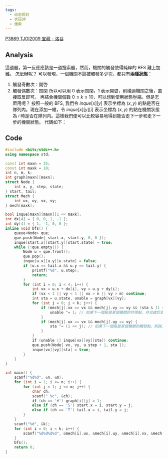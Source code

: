 ```yaml
---
tags:
  - 动态规划
  - 状压DP
  - 搜索
---
```

[P3869 TJOI2009 宝藏 - 洛谷](https://www.luogu.com.cn/problem/P3869)
## Analysis
這道題，第一反應應該是一道搜索題，然而，機關的觸發使得純粹的 BFS 難上加難。
怎麽辦呢？
可以發現，一個機關不論被觸發多少次，都只有**兩種狀態**：
1. 觸發奇數次：開啓
2. 觸發偶數次：關閉
所以可以用 $0$ 表示關閉，$1$ 表示開啓，則碰過機關之後，直接取反即可。
再結合機關個數 $0 \le k \le 10$，可以想到使用狀態壓縮。但是怎麽用呢？
按照一般的 BFS, 我們令 $inque[x][y]$ 表示坐標為 $(x, y)$ 的點是否在隊列内。現在添加一維，令 $inque[x][y][i]$ 表示坐標為 $(x, y)$ 的點在機關狀態為 $i$ 時是否在隊列内。這樣我們便可以比較容易地得到能否走下一步和走下一步的機關狀態。
代碼如下：
## Code
```cpp
#include <bits/stdc++.h>
using namespace std;

const int maxn = 35;
const int maxk = 10;
int n, m, k;
int graph[maxn][maxn];
struct Node {
    int x, y, step, state;
} start, tail;
struct Mech {
    int ux, uy, vx, vy;
} mech[maxk];

bool inque[maxn][maxn][1 << maxk];
int dx[4] = { 0, 0, 1, -1 };
int dy[4] = { 1, -1, 0, 0 };
inline void bfs() {
    queue<Node> que;
    que.push(Node{ start.x, start.y, 0, 0 });
    inque[start.x][start.y][start.state] = true;
    while (!que.empty()) {
        Node u = que.front();
        que.pop();
        inque[u.x][u.y][u.state] = false;
        if (u.x == tail.x && u.y == tail.y) {
            printf("%d", u.step);
            return;
        }
        for (int i = 0; i < 4; i++) {
            int vx = u.x + dx[i], vy = u.y + dy[i];
            if (vx < 1 || vy < 1 || vx > n || vy > m) continue;
            int sta = u.state, unable = graph[vx][vy];
            for (int j = 0; j < k; j++) {
                if (mech[j].vx == vx && mech[j].vy == vy && (sta & (1 << j))) {
                    unable ^= 1; // 如果下一個點是某個機關的作用點，并且處於激發狀態，則取反 unable（能否抵達下一個點）
                }
                if (mech[j].ux == vx && mech[j].uy == vy) {
                    sta ^= (1 << j); // 如果下一個點是某個機關的觸發點，則踩上去后改變其狀態。
                }
            }
            if (unable || inque[vx][vy][sta]) continue;
            que.push(Node{ vx, vy, u.step + 1, sta });
            inque[vx][vy][sta] = true;
        }
    }
}

int main() {
    scanf("%d%d", &n, &m);
    for (int i = 1; i <= n; i++) {
        for (int j = 1; j <= m; j++) {
            char ch;
            scanf(" %c", &ch);
            if (ch == '#') graph[i][j] = 1;
            else if (ch == 'S') start.x = i, start.y = j;
            else if (ch == 'T') tail.x = i, tail.y = j;
        }
    }
    scanf("%d", &k);
    for (int i = 0; i < k; i++) {
        scanf("%d%d%d%d", &mech[i].ux, &mech[i].uy, &mech[i].vx, &mech[i].vy);
    }
    bfs();
    return 0;
}
```
